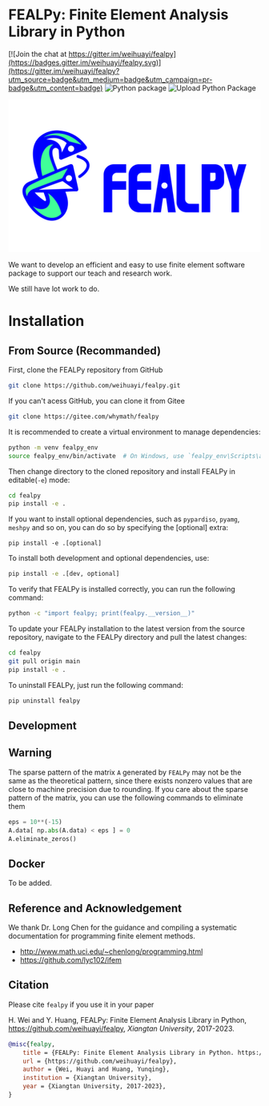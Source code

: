 # FEALPy: Finite Element Analysis Library in Python

[![Join the chat at https://gitter.im/weihuayi/fealpy](https://badges.gitter.im/weihuayi/fealpy.svg)](https://gitter.im/weihuayi/fealpy?utm_source=badge&utm_medium=badge&utm_campaign=pr-badge&utm_content=badge)
![Python package](https://github.com/weihuayi/fealpy/workflows/Python%20package/badge.svg)
![Upload Python Package](https://github.com/weihuayi/fealpy/workflows/Upload%20Python%20Package/badge.svg)

![](./FEALPY.png)

We want to develop an efficient and easy to use finite element software
package to support our teach and research work. 

We still have lot work to do. 

# Installation

## From Source (Recommanded)

First, clone the FEALPy repository from GitHub

```bash
git clone https://github.com/weihuayi/fealpy.git
```

If you can't acess GitHub, you can clone it from Gitee
```bash
git clone https://gitee.com/whymath/fealpy
```

It is recommended to create a virtual environment to manage dependencies:
```bash
python -m venv fealpy_env
source fealpy_env/bin/activate  # On Windows, use `fealpy_env\Scripts\activate`
```

Then change directory to the cloned repository and install FEALPy in editable(`-e`) mode:
```bash
cd fealpy
pip install -e .
```

If you want to install optional dependencies, such as `pypardiso`, `pyamg`, `meshpy` and so on, you can do so by specifying the [optional] extra:
```
pip install -e .[optional]
```

To install both development and optional dependencies, use:
```bash
pip install -e .[dev, optional]
```
To verify that FEALPy is installed correctly, you can run the following command:

```bash
python -c "import fealpy; print(fealpy.__version__)"
```

To update your FEALPy installation to the latest version from the source repository, navigate to the FEALPy directory and pull the latest changes:
```bash
cd fealpy
git pull origin main
pip install -e .
```

To uninstall FEALPy, just run the following command:
```bash
pip uninstall fealpy
```

## Development


## Warning 
The sparse pattern of the matrix `A` generated by `FEALPy` may not be the same as the theoretical pattern, since there exists nonzero values that are close to machine precision due to rounding. If you care about the sparse pattern of the matrix, you can use the following commands to eliminate them
```python
eps = 10**(-15)
A.data[ np.abs(A.data) < eps ] = 0
A.eliminate_zeros()
```

## Docker

To be added.

## Reference and Acknowledgement

We thank Dr. Long Chen for the guidance and compiling a systematic documentation for programming finite element methods.
* http://www.math.uci.edu/~chenlong/programming.html
* https://github.com/lyc102/ifem


## Citation

Please cite `fealpy` if you use it in your paper

H. Wei and Y. Huang, FEALPy: Finite Element Analysis Library in Python, https://github.com/weihuayi/fealpy, *Xiangtan University*, 2017-2023.

```bibtex
@misc{fealpy,
	title = {FEALPy: Finite Element Analysis Library in Python. https://github.com/weihuayi/fealpy},
	url = {https://github.com/weihuayi/fealpy},
	author = {Wei, Huayi and Huang, Yunqing},
    institution = {Xiangtan University},
	year = {Xiangtan University, 2017-2023},
}
```









